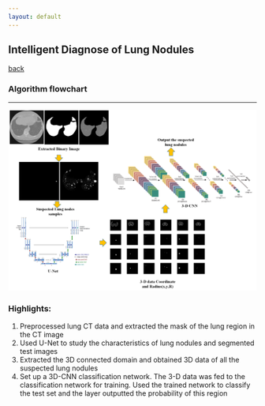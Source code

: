 ```yaml
---
layout: default
---
```


## Intelligent Diagnose of Lung Nodules
[back](https://yiminghit.github.io/)


### Algorithm flowchart

* * *

![](https://github.com/yiminghit/yiminghit.github.com/blob/master/IntelligentDiagnose.png)



### Highlights:

1. Preprocessed lung CT data and extracted the mask of the lung region in the CT image
2. Used U-Net to study the characteristics of lung nodules and segmented test images
3. Extracted the 3D connected domain and obtained 3D data of all the suspected lung nodules
4. Set up a 3D-CNN classification network. The 3-D data was fed to the classification network for training. Used the trained network to classify the test set and the layer outputted the probability of this region

